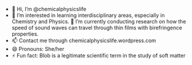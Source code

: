 - 👋 Hi, I’m @chemicalphysicslife
- 👀 I’m interested in learning interdisciplinary areas, especially in Chemistry and Physics.
🌱 I’m currently conducting research on how the speed of sound waves can travel through thin films with birefringence properties.
- 📫 Contact me through chemicalphysicslife.wordpress.com
- 😄 Pronouns: She/her
- ⚡ Fun fact: Blob is a legitimate scientific term in the study of soft matter

<!---
chemicalphysicslife/chemicalphysicslife is a ✨ special ✨ repository because its `README.md` (this file) appears on your GitHub profile.
You can click the Preview link to take a look at your changes.
--->
